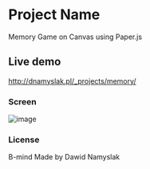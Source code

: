 # Project Name

Memory Game on Canvas using Paper.js

## Live demo


http://dnamyslak.pl/_projects/memory/



### Screen

![image](https://cloud.githubusercontent.com/assets/20269246/22599619/d6eb4a20-ea37-11e6-9e95-cf8e10189411.png)


### License
B-mind
Made by Dawid Namyslak 


